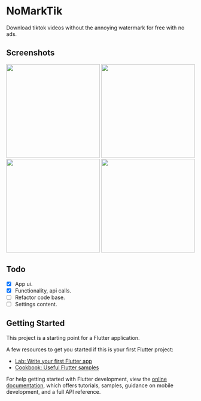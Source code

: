 # NoMarkTik

Download tiktok videos without the annoying watermark for free with no ads.

## Screenshots

<p align="center">
  <img src="https://github.com/raffyamoguis/tiktok-save/blob/main/screenshots/01.png" width="250" />
  <img src="https://github.com/raffyamoguis/tiktok-save/blob/main/screenshots/02.png" width="250" />
  <img src="https://github.com/raffyamoguis/tiktok-save/blob/main/screenshots/03.png" width="250" />
  <img src="https://github.com/raffyamoguis/tiktok-save/blob/main/screenshots/04.png" width="250" />
</p>

## Todo
- [x] App ui.
- [x] Functionality, api calls.
- [ ] Refactor code base.
- [ ] Settings content.

## Getting Started

This project is a starting point for a Flutter application.

A few resources to get you started if this is your first Flutter project:

- [Lab: Write your first Flutter app](https://docs.flutter.dev/get-started/codelab)
- [Cookbook: Useful Flutter samples](https://docs.flutter.dev/cookbook)

For help getting started with Flutter development, view the
[online documentation](https://docs.flutter.dev/), which offers tutorials,
samples, guidance on mobile development, and a full API reference.
